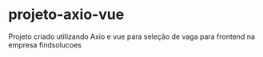 # projeto-axio-vue
Projeto criado utilizando Axio e vue para seleção de vaga para frontend na empresa findsolucoes
